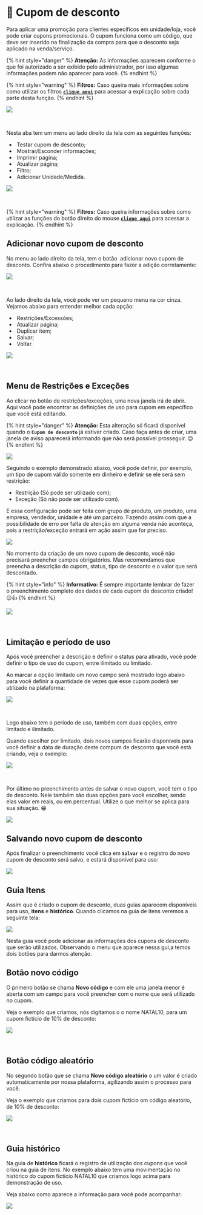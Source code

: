 # 🎫 Cupom de desconto

Para aplicar uma promoção para clientes específicos em unidade/loja, você pode criar cupons promocionais. O cupom funciona como um código, que deve ser inserido na finalização da compra para que o desconto seja aplicado na venda/serviço.

{% hint style="danger" %}
**Atenção:** As informações aparecem conforme o que foi autorizado a ser exibido pelo administrador, por isso algumas informações podem não aparecer para você.
{% endhint %}

{% hint style="warning" %}
**Filtros:** Caso queira mais informações sobre como utilizar os filtros [**`clique aqui`**](/erp-v2/primeiro_acesso/filtros.md) para acessar a explicação sobre cada parte desta função.
{% endhint %}

![](/erp-v2/assets/funcionalidades/parametrizacao/aba_cupom.gif)

<br>

Nesta aba tem um menu ao lado direito da tela com as seguintes funções:

- <img src="/erp-v2/assets/icon_cupom.png" alt="" data-size="line"> Testar cupom de desconto;
- <img src="/erp-v2/assets/icon_exibir.png" alt="" data-size="line"> Mostrar/Esconder informações;
- <img src="/erp-v2/assets/icon_imprimir.png" alt="" data-size="line"> Imprimir página;
- <img src="/erp-v2/assets/icon_atualizar.png" alt="" data-size="line"> Atualizar página;
- <img src="/erp-v2/assets/icon_filtro.png" alt="" data-size="line"> Filtro;
- <img src="/erp-v2/assets/icon_add.png" alt="" data-size="line"> Adicionar Unidade/Medida.


![](/erp-v2/assets/funcionalidades/parametrizacao/aba_cupom_menu.png)

<br>

{% hint style="warning" %}
**Filtros:** Caso queira informações sobre como utilizar as funções do botão direito do mouse [**`clique aqui`**](https://docs.gestao.plus/erp-v2/primeiro_acesso/atalhos_internos#menu-botao-direito-do-mouse) para acessar a explicação.
{% endhint %}

## Adicionar novo cupom de desconto

No menu ao lado direito da tela, tem o botão <img src="/erp-v2/assets/icon_add.png" alt="" data-size="line"> adicionar novo cupom de desconto. Confira abaixo o procedimento para fazer a adição corretamente:

![](/erp-v2/assets/funcionalidades/parametrizacao/aba_cupom_add.png)

<br>

Ao lado direito da tela, você pode ver um pequeno menu na cor cinza. Vejamos abaixo para entender melhor cada opção:

- <img src="/erp-v2/assets/icon_cadeado.png" alt="" data-size="line"> Restrições/Excessões;
- <img src="/erp-v2/assets/icon_atualizar.png" alt="" data-size="line"> Atualizar página;
- <img src="/erp-v2/assets/icon_duplicar.png" alt="" data-size="line"> Duplicar item;
- <img src="/erp-v2/assets/icon_salvar.png" alt="" data-size="line"> Salvar;
- <img src="/erp-v2/assets/icon_voltar.png" alt="" data-size="line"> Voltar.

![](/erp-v2/assets/funcionalidades/parametrizacao/aba_cupom_add_menu.png)

<br>

## Menu de Restrições e Exceções

Ao clicar no botão de restrições/exceções, uma nova janela irá de abrir. Aqui você pode encontrar as definições de uso para cupom em específico que você está editando.

{% hint style="danger" %}
**Atenção:** Esta alteração só ficará disponível quando o **`Cupom de desconto`** já estiver criado. Caso faça antes de criar, uma janela de aviso aparecerá informando que não será possível prosseguir. 😉
{% endhint %}

![](/erp-v2/assets/funcionalidades/parametrizacao/aba_cupom_btn_restricao.png)

Seguindo o exemplo demonstrado abaixo, você pode definir, por exemplo, um tipo de cupom válido somente em dinheiro e definir se ele será sem restrição:

- Restrição (Só pode ser utilizado com);
- Exceção (Só não pode ser utilizado com).

E essa configuração pode ser feita com grupo de produto, um produto, uma empresa, vendedor, unidade e até um parceiro. Fazendo assim com que a possibilidade de erro por falta de atenção em alguma venda não aconteça, pois a restrição/exceção entrará em ação assim que for preciso.

![](/erp-v2/assets/funcionalidades/parametrizacao/aba_cupom_btn_restricao.gif)

No momento da criação de um novo cupom de desconto, você não precisará preencher campos obrigatórios. Mas recomendamos que preencha a descrição do cupom, status, tipo de desconto e o valor que será descontado.

{% hint style="info" %}
**Informativo:** É sempre importante lembrar de fazer o preenchimento completo dos dados de cada cupom de desconto criado! 😉👍
{% endhint %}

![](/erp-v2/assets/funcionalidades/parametrizacao/aba_cupom_add_cupom.png)

<br>

## Limitação e período de uso

Após você preencher a descrição e definir o status para ativado, você pode definir o tipo de uso do cupom, entre ilimitado ou limitado.

Ao marcar a opção limitado um novo campo será mostrado logo abaixo para você definir a quantidade de vezes que esse cupom poderá ser utilizado na plataforma:

![](/erp-v2/assets/funcionalidades/parametrizacao/aba_cupom_add_limitado.gif)

<br>

Logo abaixo tem o período de uso, também com duas opções, entre limitado e ilimitado.

Quando escolher por limitado, dois novos campos ficarão disponíveis para você definir a data de duração deste compum de desconto que você está criando, veja o exemplo:

![](/erp-v2/assets/funcionalidades/parametrizacao/aba_cupom_add_periodo.gif)

<br>

Por último no preenchimento antes de salvar o novo cupom, você tem o tipo de desconto. Nele também são duas opções para você escolher, sendo elas valor em reais, ou em percentual. Utilize o que melhor se aplica para sua situação. 😁

![](/erp-v2/assets/funcionalidades/parametrizacao/aba_cupom_add_tipo_desconto.gif)

## Salvando novo cupom de desconto

Após finalizar o preenchimento você clica em **`Salvar`** e o registro do novo cupom de desconto será salvo, e estará disponível para uso:

![](/erp-v2/assets/funcionalidades/parametrizacao/aba_cupom_add_salvar.gif)

## Guia Itens

Assim que é criado o cupom de desconto, duas guias aparecem disponíveis para uso, **itens** e **histórico**. Quando clicamos na guia de itens veremos a seguinte tela:

![](/erp-v2/assets/funcionalidades/parametrizacao/aba_cupom_add_guia_itens.png)

Nesta guia você pode adicionar as informações dos cupons de desconto que serão utilizados. Observando o menu que aparece nessa gui,a temos dois botões para darmos atenção.

## Botão novo código

O primeiro botão se chama **Novo código** e com ele uma janela menor é aberta com um campo para você preencher com o nome que será utilizado no cupom. 

Veja o exemplo que criamos, nós digitamos o o nome NATAL10, para um cupom fictício de 10% de desconto:

![](/erp-v2/assets/funcionalidades/parametrizacao/aba_cupom_add_novo_cod.gif)

<br>

## Botão código aleatório

No segundo botão que se chama **Novo código aleatório** o um valor é criado automaticamente por nossa plataforma, agilizando assim o processo para você.

Veja o exemplo que criamos para dois cupom fictício om código aleatório, de 10% de desconto:

![](/erp-v2/assets/funcionalidades/parametrizacao/aba_cupom_add_novo_cod_aleatorio.gif)

<br>

## Guia histórico

Na guia de **histórico** ficará o registro de utilização dos cupons que você criou na guia de itens. No exemplo abaixo tem uma movimentação no histórico do cupom fictício NATAL10 que criamos logo acima para demonstração de uso. 

Veja abaixo como aparece a informação para você pode acompanhar:

![](/erp-v2/assets/funcionalidades/parametrizacao/aba_cupom_add_guia_historico.png)

